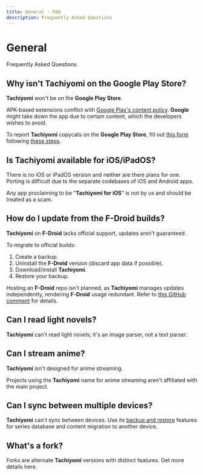 ```yaml
---
title: General - FAQ
description: Frequently Asked Questions
---
```


# General
Frequently Asked Questions

## Why isn't Tachiyomi on the Google Play Store?
**Tachiyomi** won't be on the **Google Play Store**.

APK-based extensions conflict with [Google Play's content policy](https://play.google.com/about/developer-content-policy/).
**Google** might take down the app due to certain content, which the developers wishes to avoid.

To report **Tachiyomi** copycats on the **Google Play Store**, fill out [this form](https://support.google.com/googleplay/android-developer/contact/takedown) following [these steps](https://pastebin.com/08eeuJxH).

## Is Tachiyomi available for iOS/iPadOS?
There is no iOS or iPadOS version and neither are there plans for one.
Porting is difficult due to the separate codebases of iOS and Android apps.

Any app proclaiming to be "**Tachiyomi for iOS**" is not by us and should be treated as a scam.

## How do I update from the F-Droid builds?
**Tachiyomi** on **F-Droid** lacks official support, updates aren't guaranteed.

To migrate to official builds:

1. Create a backup.
1. Uninstall the **F-Droid** version (discard app data if possible).
1. Download/install **Tachiyomi**.
1. Restore your backup.

Hosting an **F-Droid** repo isn't planned, as **Tachiyomi** manages updates independently, rendering **F-Droid** usage redundant.
Refer to [this GitHub comment](https://github.com/tachiyomiorg/tachiyomi/issues/6736#issuecomment-1059608058) for details.

## Can I read light novels?
**Tachiyomi** can't read light novels; it's an image parser, not a text parser.

## Can I stream anime?
**Tachiyomi** isn't designed for anime streaming.

Projects using the **Tachiyomi** name for anime streaming aren't affiliated with the main project.

## Can I sync between multiple devices?
**Tachiyomi** can't sync between devices.
Use its [backup and restore](/docs/guides/backups) features for series database and content migration to another device.

## What's a fork?
Forks are alternate **Tachiyomi** versions with distinct features. Get more details here.

